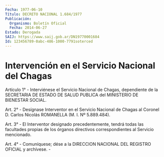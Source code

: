 ```yaml
---
Fecha: 1977-06-10
Título: DECRETO NACIONAL 1.684/1977
Publicación:
  Organismo: Boletín Oficial
  Fecha: 2014-06-27
Estado: Derogada
SAIJ: https://www.saij.gob.ar/DN19770001684
Id: 123456789-0abc-486-1000-7791soterced
---
```

# Intervención en el Servicio Nacional del Chagas

<a id="1"></a>
Artículo 1° - Interviénese el Servicio Nacional de Chagas, dependiente de la SECRETARIA DE ESTADO DE SALUD PUBLICA del MINISTERIO DE BIENESTAR SOCIAL.

<a id="2"></a>
Art. 2° - Desígnase Interventor en el Servicio Nacional de Chagas al Coronel D. Carlos Nicolás ROMANELLA (M. I. Nº 5.889.484).

<a id="3"></a>
Art. 3° - El Interventor designado precedentemente, tendrá todas las facultades propias de los órganos directivos correspondientes al Servicio mencionado.

<a id="4"></a>
Art. 4° - Comuníquese; dése a la DIRECCION NACIONAL DEL REGISTRO OFICIAL y archívese. -